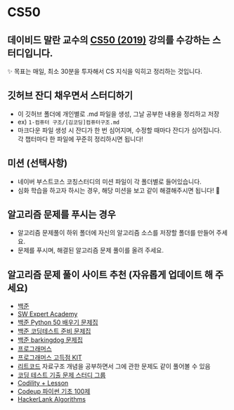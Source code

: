 # CS50
데이비드 말란 교수의 [CS50 (2019)](https://www.boostcourse.org/cs112/joinLectures/41485) 강의를 수강하는 스터디입니다.
---

✨ 목표는 매일, 최소 30분을 투자해서 CS 지식을 익히고 정리하는 것입니다.


## 깃허브 잔디 채우면서 스터디하기

- 이 깃허브 폴더에 개인별로 .md 파일을 생성, 그날 공부한 내용을 정리하고 저장
- ex) `1-컴퓨터 구조/[김코딩]컴퓨터구조.md`
- 마크다운 파일 생성 시 잔디가 한 번 심어지며, 수정할 때마다 잔디가 심어집니다. 각 챕터마다 한 파일에 꾸준히 정리하시면 됩니다!

## 미션 (선택사항)
- 네이버 부스트코스 코칭스터디의 미션 파일이 각 폴더별로 들어있습니다.
- 심화 학습을 하고자 하시는 경우, 해당 미션을 보고 같이 해결해주시면 됩니다! 🤟


## 알고리즘 문제를 푸시는 경우

- 알고리즘 문제풀이 하위 폴더에 자신의 알고리즘 소스를 저장할 폴더를 만들어 주세요.
- 문제를 푸시며, 해결된 알고리즘 문제 풀이를 올려 주세요.


## 알고리즘 문제 풀이 사이트 추천 (자유롭게 업데이트 해 주세요)
- [백준](https://www.acmicpc.net/)
- [SW Expert Academy](https://swexpertacademy.com/main/learn/course/courseList.do#none)
- [백준 Python 50 배우기 문제집](https://www.acmicpc.net/workbook/view/459)
- [백준 코딩테스트 준비 문제집](https://github.com/tony9402/baekjoon)
- [백준 barkingdog 문제집](https://www.acmicpc.net/workbook/view/7306)
- [프로그래머스](https://programmers.co.kr/learn/challenges)
- [프로그래머스 고득점 KIT](https://programmers.co.kr/learn/challenges?tab=algorithm_practice_kit)
- [리트코드](https://leetcode.com/explore/learn/) 자료구조 개념을 공부하면서 그에 관한 문제도 같이 풀어볼 수 있음
- [코딩 테스트 기출 문제 스터디 그룹](https://github.com/CodeTest-StudyGroup/Code-Test-Study)
- [Codility + Lesson](https://app.codility.com/programmers/lessons/1-iterations/)
- [Codeup 파이썬 기초 100제](https://codeup.kr/problemsetsol.php?psid=33)
- [HackerLank Algorithms](https://www.hackerrank.com/domains/algorithms)

